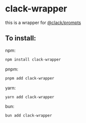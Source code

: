 # clack-wrapper

this is a wrapper for [@clack/prompts](https://github.com/natemoo-re/clack)

## To install:

npm:

```bash
npm install clack-wrapper
```

pnpm:

```bash
pnpm add clack-wrapper
```

yarn:

```bash
yarn add clack-wrapper
```

bun:

```bash
bun add clack-wrapper
```
